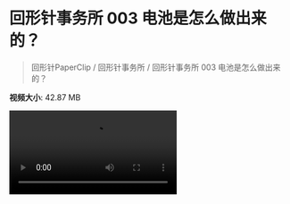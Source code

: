 # 回形针事务所 003 电池是怎么做出来的？

> 回形针PaperClip / 回形针事务所 / 回形针事务所 003 电池是怎么做出来的？

**视频大小**: 42.87 MB

<div class="video"><video src="https://file.hsyhx.top/video/PaperClip/事务所/003.mp4" controls preload>🤔 您的浏览器不支持 video 标签</video></div>